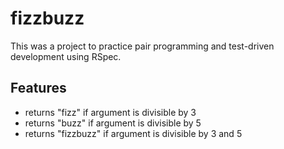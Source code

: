 # fizzbuzz #

This was a project to practice pair programming and test-driven development using RSpec.

## Features ##

* returns "fizz" if argument is divisible by 3
* returns "buzz" if argument is divisible by 5
* returns "fizzbuzz" if argument is divisible by 3 and 5

